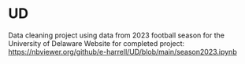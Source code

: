 # UD
Data cleaning project using data from 2023 football season for the University of Delaware
Website for completed project:
https://nbviewer.org/github/e-harrell/UD/blob/main/season2023.ipynb
